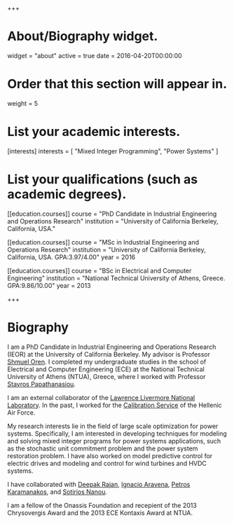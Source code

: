 +++
# About/Biography widget.
widget = "about"
active = true
date = 2016-04-20T00:00:00

# Order that this section will appear in.
weight = 5

# List your academic interests.
[interests]
  interests = [
    "Mixed Integer Programming",
    "Power Systems"
  ]

# List your qualifications (such as academic degrees).
[[education.courses]]
  course = "PhD Candidate in Industrial Engineering and Operations Research"
  institution = "University of California Berkeley, California, USA."

[[education.courses]]
  course = "MSc in Industrial Engineering and Operations Research"
  institution = "University of California Berkeley, California, USA. GPA:3.97/4.00"
  year = 2016

[[education.courses]]
  course = "BSc in Electrical and Computer Engineering"
  institution = "National Technical University of Athens, Greece. GPA:9.86/10.00"
  year = 2013

+++

# Biography

I am a PhD Candidate in Industrial Engineering and Operations Research (IEOR) at the University of California Berkeley. My advisor is Professor  [Shmuel Oren](http://www.ieor.berkeley.edu/~oren/). I completed my undergraduate studies in the school of Electrical and Computer Engineering (ECE) at the National Technical University of Athens (NTUA), Greece, where I worked with Professor [Stavros Papathanasiou](http://users.ntua.gr/stpapath/index_en.htm).

I am an external collaborator of the [Lawrence Livermore National Laboratory](https://www.llnl.gov/). In the past, I worked for the [Calibration Service](https://www.haf.gr/en/structure/hafsc/calibration-service/) of the Hellenic Air Force.

My research interests lie in the field of large scale optimization for power systems. Specifically, I am interested in developing techniques for modeling and solving mixed integer programs for power systems applications, such as the stochastic unit commitment problem and the power system restoration problem.
I have also worked on model predictive control for electric drives and modeling and control for wind turbines and HVDC systems. 

I have collaborated with [Deepak Rajan](https://people.llnl.gov/rajan3), [Ignacio Aravena](https://sites.google.com/site/iaravenasolis/home), [Petros Karamanakos](https://scholar.google.com/citations?user=70EUJnQAAAAJ&hl=en), and [Sotirios Nanou](https://scholar.google.gr/citations?user=3OHbnFAAAAAJ&hl=el).

I am a fellow of the Onassis Foundation and recepient of the 2013 Chrysovergis Award and the 2013 ECE Kontaxis Award at NTUA.
